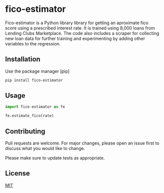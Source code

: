 # fico-estimator

Fico-estimator is a Python library library for getting an aproximate fico score using a prescribed interest rate.
It is trained using 8,000 loans from Lending Clubs Marketplace. The code also includes a scraper for
collecting new loan data for further training and experimenting by adding other variables to the regression.

## Installation

Use the package manager [pip]

```bash
pip install fico-estimator
```

## Usage

```python
import fico-estimator as fe

fe.estimate_fico(rate)
```

## Contributing
Pull requests are welcome. For major changes, please open an issue first to discuss what you would like to change.

Please make sure to update tests as appropriate.

## License
[MIT](https://choosealicense.com/licenses/mit/)
